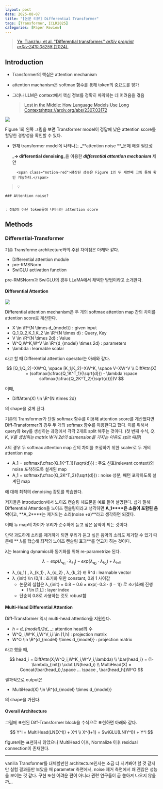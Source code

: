 ```yaml
---
layout: post
date: 2025-08-07
title: "[논문 리뷰] Differential Transformer"
tags: [Transformer, ICLR2025]
categories: [Paper Review]
---
```


> [Ye, Tianzhu, et al. "Differential transformer." ](https://arxiv.org/abs/2410.05258)[_arXiv preprint arXiv:2410.05258_](https://arxiv.org/abs/2410.05258)[ (2024).](https://arxiv.org/abs/2410.05258)



## Introduction

- Transformer의 핵심은 attention mechanism
- attention machanism은 softmax 함수를 통해 token의 중요도를 평가
- 그러나 LLM은 context에서 핵심 정보를 정확히 파악하는 데 어려움을 겪음

	> [Lost in the Middle: How Language Models Use Long Contextshttps://arxiv.org/abs/2307.03172](https://arxiv.org/abs/2307.03172)


![](https://prod-files-secure.s3.us-west-2.amazonaws.com/542b861c-36a8-4051-84e5-8804b6728dba/9083ea56-691a-4752-ae26-47f403431ac8/image.png?X-Amz-Algorithm=AWS4-HMAC-SHA256&X-Amz-Content-Sha256=UNSIGNED-PAYLOAD&X-Amz-Credential=ASIAZI2LB4663L2RASX3%2F20251008%2Fus-west-2%2Fs3%2Faws4_request&X-Amz-Date=20251008T230106Z&X-Amz-Expires=3600&X-Amz-Security-Token=IQoJb3JpZ2luX2VjEC4aCXVzLXdlc3QtMiJGMEQCIHuOO1%2F0jomdw4JA45u7brUVFT7x4mJ9GKD4u3yFEjBZAiBkSEsCCw%2B2adLKOBzqRP9EyEYkgfZyHY8v6hEC6YoSNCqIBAjH%2F%2F%2F%2F%2F%2F%2F%2F%2F%2F8BEAAaDDYzNzQyMzE4MzgwNSIMoo5OOAjZYxqNXZWAKtwDHUFXgarkvckzshTI84ox38mjOJDQjfP9eDybDsBcaDgNccpw%2FNRoaOasQXTQ9eJi5IS15AgqGtg8tcEXviStH5gCEuLB6s4yVjeHdy3l4iAGKcMZg9xUg6wpHsaIu4pmYDTVu4PTq%2FCCPCoDP7gmIjupCsWLYKNGsLdLd0zDbnR%2BRPKzWaD60c0q4cE37MxGZHGZNXtl3bmiM1uiSIExdRDagOxkLboxCJN2QyziinEAm6gLSrm1OC41YBtjGNEzsNQxzg42fuvKZ9s0%2Fbi7gJMMQUdKjMFaF8qHL7AT0PWJ1dSPz09uy18Jf5IhQsyuLLlmteeQpJtLj4lQMwBV8w0DmHTelbuQOXZLkxfkv5ddRJEM5UmTEbaPx1hHcR9SaYKxx5K0bHwpJk1KKaKLsV0wLcem3n7oTq2Sy2WTol%2FUoU1xT1p19Wn7bowna0PGRabSdlr%2FYnZrea%2B%2FqHcEeAKkMIeQss8sGM2U%2F4GtW3e0MA2hvU%2B%2B1NpybB1cybm3mG77MHAVMmY9pVCmmcqc4XJu0bCVhEALAa1JN9%2BlBCHW2V8kHG7b6IrvneVqtDK1E5DulmNIYvAK1liwFDB1JHHsmaXpxqcSjITlNoPUby50SPQIA55vSsCmeWQw58ObxwY6pgGNudvzzKlKWao4wkMX1pV3Sng4r9eiPNJ1ig70mD9t%2Ft5oU6ljHtg4KItXkxTWElPd5s8LpRXkeF3dBCvYXEreRMDqoeGP%2Fl5pW6HmBP%2BRucwi4vR5BQ8LZQGfbeONTk6tgPJISCVIFDh2x1x0pmMWzQyZFiD%2FX2Jh5J0HsPpQ2fyWLIK1z3GUDTGamrwpdbx9CB4bGHUj%2FOgMqiqry%2F2%2F21lpC7hs&X-Amz-Signature=2663b0ad82bb1be677e8397cf81fc708e259c038ec63ed13fc8947c333d94dce&X-Amz-SignedHeaders=host&x-amz-checksum-mode=ENABLED&x-id=GetObject)


Figure 1의 왼쪽 그림을 보면 Transformer model이 정답에 낮은 attention score를 할당한 경향성을 확인할 수 있다.

- 현재 transformer model에 나타나는 _**attention noise **_문제 해결 필요성

	_**→ differential denoising**_을 이용한 _**differential attention mechanism**_ 제안


		<span class="notion-red">향상된 성능은 Figure 1의 두 세번째 그림 통해 확인 가능하다.</span>


> 💡 


	### Attention noise?


	: 정답이 아닌 token들에 나타나는 attention score



## Methods



### Differential-Transformer


기존 Transforme architecture와의 주된 차이점은 아래와 같다.

- Differential attention module
- pre-RMSNorm
- SwiGLU activation function

pre-RMSNorm과 SwiGLU의 경우 LLaMA에서 채택한 방법이라고 소개한다.



#### Differential Attention


![](https://prod-files-secure.s3.us-west-2.amazonaws.com/542b861c-36a8-4051-84e5-8804b6728dba/116d70b2-1963-4810-9167-f4c7d8a06e8f/image.png?X-Amz-Algorithm=AWS4-HMAC-SHA256&X-Amz-Content-Sha256=UNSIGNED-PAYLOAD&X-Amz-Credential=ASIAZI2LB4663L2RASX3%2F20251008%2Fus-west-2%2Fs3%2Faws4_request&X-Amz-Date=20251008T230106Z&X-Amz-Expires=3600&X-Amz-Security-Token=IQoJb3JpZ2luX2VjEC4aCXVzLXdlc3QtMiJGMEQCIHuOO1%2F0jomdw4JA45u7brUVFT7x4mJ9GKD4u3yFEjBZAiBkSEsCCw%2B2adLKOBzqRP9EyEYkgfZyHY8v6hEC6YoSNCqIBAjH%2F%2F%2F%2F%2F%2F%2F%2F%2F%2F8BEAAaDDYzNzQyMzE4MzgwNSIMoo5OOAjZYxqNXZWAKtwDHUFXgarkvckzshTI84ox38mjOJDQjfP9eDybDsBcaDgNccpw%2FNRoaOasQXTQ9eJi5IS15AgqGtg8tcEXviStH5gCEuLB6s4yVjeHdy3l4iAGKcMZg9xUg6wpHsaIu4pmYDTVu4PTq%2FCCPCoDP7gmIjupCsWLYKNGsLdLd0zDbnR%2BRPKzWaD60c0q4cE37MxGZHGZNXtl3bmiM1uiSIExdRDagOxkLboxCJN2QyziinEAm6gLSrm1OC41YBtjGNEzsNQxzg42fuvKZ9s0%2Fbi7gJMMQUdKjMFaF8qHL7AT0PWJ1dSPz09uy18Jf5IhQsyuLLlmteeQpJtLj4lQMwBV8w0DmHTelbuQOXZLkxfkv5ddRJEM5UmTEbaPx1hHcR9SaYKxx5K0bHwpJk1KKaKLsV0wLcem3n7oTq2Sy2WTol%2FUoU1xT1p19Wn7bowna0PGRabSdlr%2FYnZrea%2B%2FqHcEeAKkMIeQss8sGM2U%2F4GtW3e0MA2hvU%2B%2B1NpybB1cybm3mG77MHAVMmY9pVCmmcqc4XJu0bCVhEALAa1JN9%2BlBCHW2V8kHG7b6IrvneVqtDK1E5DulmNIYvAK1liwFDB1JHHsmaXpxqcSjITlNoPUby50SPQIA55vSsCmeWQw58ObxwY6pgGNudvzzKlKWao4wkMX1pV3Sng4r9eiPNJ1ig70mD9t%2Ft5oU6ljHtg4KItXkxTWElPd5s8LpRXkeF3dBCvYXEreRMDqoeGP%2Fl5pW6HmBP%2BRucwi4vR5BQ8LZQGfbeONTk6tgPJISCVIFDh2x1x0pmMWzQyZFiD%2FX2Jh5J0HsPpQ2fyWLIK1z3GUDTGamrwpdbx9CB4bGHUj%2FOgMqiqry%2F2%2F21lpC7hs&X-Amz-Signature=6ec8273a2365ccbe591c65d1ca07fa5da46e935171c6147c391a5109f81c990a&X-Amz-SignedHeaders=host&x-amz-checksum-mode=ENABLED&x-id=GetObject)


Differential attention mechanism은 두 개의 softmax attention map 간의 차이를 attention score로 계산한다.

- X \in \R^{N \times d\_{model}} : given input
- Q\_1,Q\_2,K\_1,K\_2 \in \R^{N \times d} : Query, Key
- V \in \R^{N \times 2d} : Value
- W^Q,W^K,W^V \in \R^{d\_{model} \times 2d} : parameters
- \lambda : learnable scalar

라고 할 때 Differential attention operator는 아래와 같다.


$$
[Q_1;Q_2]=XW^Q, \space [K_1;K_2]=XW^K, \space V=XW^V \\
DiffAttn(X) = (softmax(\cfrac{Q_1K^T_1}{\sqrt{d}}) - \lambda \space softmax(\cfrac{Q_2K^T_2}{\sqrt{d}}))V
$$


이때,

- DiffAtten(X) \in \R^{N \times 2d}

의 shape을 갖게 된다.


기존의 Transformer가 단일 softmax 함수를 이용해 attention score를 계산했다면 Diff-Transformer의 경우 두 개의 softmax 함수를 이용한다고 했다. 이를 위해서 query와 key를 생성하는 과정에서 각각 2개로 split 해주는 것이다. <span class="notion-red">(첫 번째 수식, </span><span class="notion-red">_Q, K, V를 생성하는 matrix W가 2d의 dismension을 가지는 이유도 split 때문_</span><span class="notion-red">)</span>


 λ의 경우 두 softmax attention map 간의 차이를 조정하기 위한 scaler로 두 개의 attention map

- A\_1 = softmax(\cfrac{Q\_1K^T\_1}{\sqrt{d}}) : 주요 신호(relevant context)와 noise 포착하도록 설계된 map
- A\_1 = softmax(\cfrac{Q\_2K^T\_2}{\sqrt{d}}) : noise 성분, 패턴 포착하도록 설계된 map 

에 대해 최적의 denoising 강도를 학습한다.


저자들은 introduction에서 노이즈 캔슬링 헤드폰을 예로 들어 설명한다. 쉽게 말해 Differential Attention을 노이즈 캔슬링이라고 생각하면 **A\_1****은 소음이 포함된 음악**이고, **A\_2****는 제거되는 소리(noise +a)**라고 생각하면 되겠다. 


이때 두 map의 차이가 우리가 순수하게 듣고 싶은 음악이 되는 것이다. 


만약 과도하게 소리를 제거하게 되면 우리가 듣고 싶은 음악의 소리도 제거할 수 있기 때문에 ** λ를 학습해 최적의 노이즈 캔슬링 효과**를 얻고자 하는 것이다.


λ는 learning dynamics와 동기화를 위해 re-parametrize 된다.


$$
\lambda = exp(\lambda_{q_1} \cdot \lambda_{k_1}) - exp(\lambda_{q_2} \cdot \lambda_{k_2}) + \lambda_{init}
$$

- λ\_{q\_1} , λ\_{k\_1} , λ\_{q\_2} , λ\_{k\_2} ∈ R^d : learnable vector
- λ\_{init} \in (0,1) : 초기화 위한 constant, 0과 1 사이값
	- 논문의 실험은 λ\_{init} = 0.8 − 0.6 × exp(−0.3 · (l − 1)) 로 초기화해 진행
		- l \in [1,L] : layer index
	- 단순히 0.8로 사용하는 것도 robust함


#### **Multi-Head Differential Attention**


Diff-Transformer 역시 multi-head attention을 지원한다.

- _h = d\_{model}/2d__ _: attention head의 수
- W^Q\_i,W^K\_i,W^V\_i,i \in [1,h] : projection matrix
- W^O \in \R^{d\_{model} \times d\_{model}} : projection matrix

라고 했을 때,


$$
head_i = DiffAttn(X;W^Q_i,W^K_i,W^V_i,\lambda) \\
\bar{head_i} = (1-\lambda_{init}) \cdot LN(head_i) \\
MultiHead(X) = Concat(\bar{head_i},\space ... \space , \bar{head_h})W^O
$$


결과적으로 output은

- MultiHead(X) \in \R^{d\_{model} \times d\_{model}}

의 shape을 가진다.



#### Overall Architecture


그림에 표현된 Diff-Transformer block을 수식으로 표현하면 아래와 같다.


$$
Y^l = MultiHead(LN(X^l)) + X^l \\
X^{l+1} = SwiGLU(LN(Y^l)) + Y^l
$$


figure에는 표현하지 않았으나 MultiHead 이후, Normalize 이후 residual connection이 존재한다.


---


vanilla Transformer를 대체할만한 architecture인지는 조금 더 지켜봐야 할 것 같지만 실험 결과들만 보았을 때 parameter 측면에서, noise 제거 측면에서 꽤 괜찮은 성능을 보이는 것 같다. 구현 또한 어려운 편이 아니라 관련 연구들이 곧 쏟아져 나오지 않을까,,,


